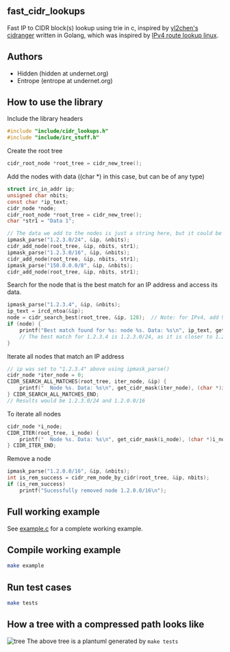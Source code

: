 ## fast_cidr_lookups
Fast IP to CIDR block(s) lookup using trie in c, inspired by [yl2chen's cidranger](https://github.com/yl2chen/cidranger) written in Golang, which was inspired by [IPv4 route lookup linux](https://vincent.bernat.im/en/blog/2017-ipv4-route-lookup-linux).


## Authors
* Hidden (hidden at undernet.org)
* Entrope (entrope at undernet.org)

## How to use the library
Include the library headers
```c
#include "include/cidr_lookups.h"
#include "include/irc_stuff.h"
```

Create the root tree
```c
cidr_root_node *root_tree = cidr_new_tree();
```

Add the nodes with data ((char *) in this case, but can be of any type)
```c
struct irc_in_addr ip;
unsigned char nbits;
const char *ip_text;
cidr_node *node;
cidr_root_node *root_tree = cidr_new_tree();
char *str1 = "Data 1";

// The data we add to the nodes is just a string here, but it could be any data structure
ipmask_parse("1.2.3.0/24", &ip, &nbits);
cidr_add_node(root_tree, &ip, nbits, str1);
ipmask_parse("1.2.3.0/16", &ip, &nbits);
cidr_add_node(root_tree, &ip, nbits, str1);
ipmask_parse("150.0.0.0/8", &ip, &nbits);
cidr_add_node(root_tree, &ip, nbits, str1);
```

Search for the node that is the best match for an IP address and access its data.
```c
ipmask_parse("1.2.3.4", &ip, &nbits);
ip_text = ircd_ntoa(&ip);
node = cidr_search_best(root_tree, &ip, 128);  // Note: for IPv4, add 96 to nbits. In this case, for a /32, we use 32+96 = 128.
if (node) {
    printf("Best match found for %s: node %s. Data: %s\n", ip_text, get_cidr_mask(node), (char *)node->data);
    // The best match for 1.2.3.4 is 1.2.3.0/24, as it is closer to 1.2.3.4/32 than 1.2.0.0/16.
}
```

Iterate all nodes that match an IP address
```c
// ip was set to "1.2.3.4" above using ipmask_parse()
cidr_node *iter_node = 0;
CIDR_SEARCH_ALL_MATCHES(root_tree, iter_node, &ip) {
    printf("  Node %s. Data: %s\n", get_cidr_mask(iter_node), (char *)iter_node->data);
} CIDR_SEARCH_ALL_MATCHES_END;
// Results would be 1.2.3.0/24 and 1.2.0.0/16
```

To iterate all nodes
```c
cidr_node *i_node;
CIDR_ITER(root_tree, i_node) {
    printf("  Node %s. Data: %s\n", get_cidr_mask(i_node), (char *)i_node->data);
} CIDR_ITER_END;
```

Remove a node
```c
ipmask_parse("1.2.0.0/16", &ip, &nbits);
int is_rem_success = cidr_rem_node_by_cidr(root_tree, &ip, nbits);
if (is_rem_success)
    printf("Sucessfully removed node 1.2.0.0/16\n");
```

## Full working example
See [example.c](example.c) for a complete working example.  

## Compile working example
```sh
make example
```

## Run test cases
```sh
make tests
```

## How a tree with a compressed path looks like
![tree](https://i.imgur.com/DwXoj0O.png)
The above tree is a plantuml generated by `make tests`

